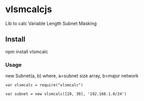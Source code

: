 
# vlsmcalcjs
Lib to calc Variable Length Subnet Masking

## Install
npm install vlsmcalc

### Usage
new Subnet(a, b) where, a=subnet size array, b=major network

`var vlsmcalc = require("vlsmcalc")`

`var subnet = new vlsmcalc([20, 30], '192.168.1.0/24')`
